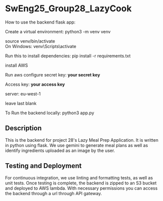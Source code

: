 # SwEng25_Group28_LazyCook
How to use the backend flask app:

Create a virtual environment:
python3 -m venv venv

source venv/bin/activate  
On Windows: venv\Scripts\activate

Run this to install dependencies:
pip install -r requirements.txt

install AWS

Run aws configure 
secret key: **your secret key**

Access key: **your access key**

server: eu-west-1

leave last blank

To Run the backend locally: 
python3 app.py

## Description 
This is the backend for project 28's Lazy Meal Prep Application. 
It is written in python using flask. 
We use gemini to generate meal plans as well as identify ingredients uploaded as an image by the user. 

## Testing and Deployment 
For continuous integration, we use linting and formatting tests, as well as unit tests. 
Once testing is complete, the backend is zipped to an S3 bucket and deployed to AWS lambda. 
With necessary permissions you can access the backend through a url through API gateway. 




